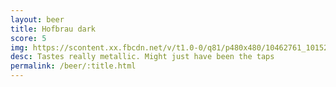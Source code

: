 ```yaml
---
layout: beer
title: Hofbrau dark
score: 5
img: https://scontent.xx.fbcdn.net/v/t1.0-0/q81/p480x480/10462761_10152534310558745_1029523877930371907_n.jpg?oh=a698d134e2f20838c4352262566a0951&oe=58D2DE21
desc: Tastes really metallic. Might just have been the taps
permalink: /beer/:title.html
---
```

